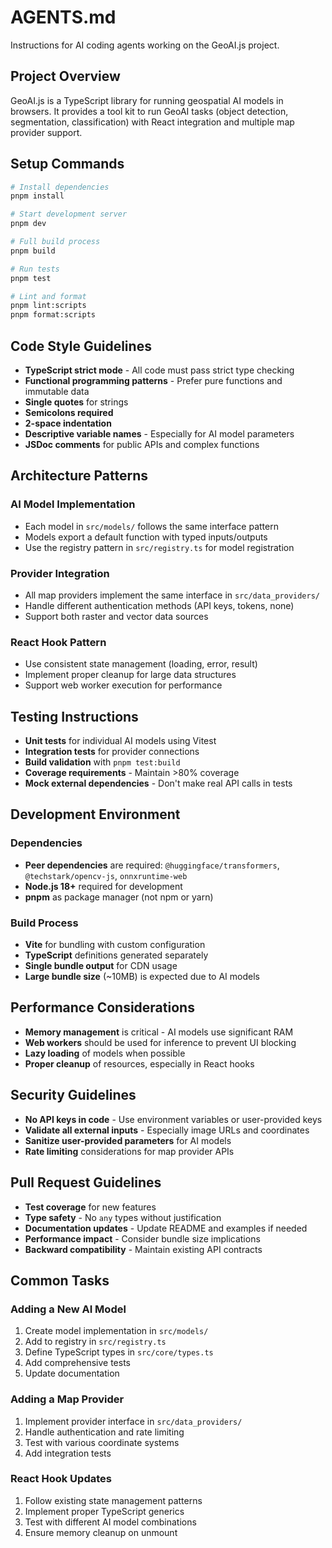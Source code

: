 # AGENTS.md

Instructions for AI coding agents working on the GeoAI.js project.

## Project Overview

GeoAI.js is a TypeScript library for running geospatial AI models in browsers. It provides a tool kit to run GeoAI tasks (object detection, segmentation, classification) with React integration and multiple map provider support.

## Setup Commands

```bash
# Install dependencies
pnpm install

# Start development server
pnpm dev

# Full build process
pnpm build

# Run tests
pnpm test

# Lint and format
pnpm lint:scripts
pnpm format:scripts
```

## Code Style Guidelines

- **TypeScript strict mode** - All code must pass strict type checking
- **Functional programming patterns** - Prefer pure functions and immutable data
- **Single quotes** for strings
- **Semicolons required**
- **2-space indentation**
- **Descriptive variable names** - Especially for AI model parameters
- **JSDoc comments** for public APIs and complex functions

## Architecture Patterns

### AI Model Implementation
- Each model in `src/models/` follows the same interface pattern
- Models export a default function with typed inputs/outputs
- Use the registry pattern in `src/registry.ts` for model registration

### Provider Integration
- All map providers implement the same interface in `src/data_providers/`
- Handle different authentication methods (API keys, tokens, none)
- Support both raster and vector data sources

### React Hook Pattern
- Use consistent state management (loading, error, result)
- Implement proper cleanup for large data structures
- Support web worker execution for performance

## Testing Instructions

- **Unit tests** for individual AI models using Vitest
- **Integration tests** for provider connections
- **Build validation** with `pnpm test:build`
- **Coverage requirements** - Maintain >80% coverage
- **Mock external dependencies** - Don't make real API calls in tests

## Development Environment

### Dependencies
- **Peer dependencies** are required: `@huggingface/transformers`, `@techstark/opencv-js`, `onnxruntime-web`
- **Node.js 18+** required for development
- **pnpm** as package manager (not npm or yarn)

### Build Process
- **Vite** for bundling with custom configuration
- **TypeScript** definitions generated separately
- **Single bundle output** for CDN usage
- **Large bundle size** (~10MB) is expected due to AI models

## Performance Considerations

- **Memory management** is critical - AI models use significant RAM
- **Web workers** should be used for inference to prevent UI blocking  
- **Lazy loading** of models when possible
- **Proper cleanup** of resources, especially in React hooks

## Security Guidelines

- **No API keys in code** - Use environment variables or user-provided keys
- **Validate all external inputs** - Especially image URLs and coordinates
- **Sanitize user-provided parameters** for AI models
- **Rate limiting** considerations for map provider APIs

## Pull Request Guidelines

- **Test coverage** for new features
- **Type safety** - No `any` types without justification
- **Documentation updates** - Update README and examples if needed
- **Performance impact** - Consider bundle size implications
- **Backward compatibility** - Maintain existing API contracts

## Common Tasks

### Adding a New AI Model
1. Create model implementation in `src/models/`
2. Add to registry in `src/registry.ts`
3. Define TypeScript types in `src/core/types.ts`
4. Add comprehensive tests
5. Update documentation

### Adding a Map Provider
1. Implement provider interface in `src/data_providers/`
2. Handle authentication and rate limiting
3. Test with various coordinate systems
4. Add integration tests

### React Hook Updates
1. Follow existing state management patterns
2. Implement proper TypeScript generics
3. Test with different AI model combinations
4. Ensure memory cleanup on unmount
